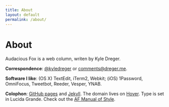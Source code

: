 ```yaml
---
title: About
layout: default
permalink: /about/
---
```

# About

Audacious Fox is a web column, writen by Kyle Dreger.

**Correspondence**: [@kyledreger](http://twitter.com/kyledreger) or <comments@dreger.me>.

**Software I like**: (OS X) TextEdit, iTerm2, Webkit; (iOS) 1Password, OmniFocus, Tweetbot, Reeder, Vesper, YNAB.

**Colophon**: [GitHub pages](https://pages.github.com/) and [Jekyll](https://github.com/mojombo/jekyll). The domain lives on [Hover](http://hover.com). Type is set in Lucida Grande. Check out the [AF Manual of Style](/style-guide).
